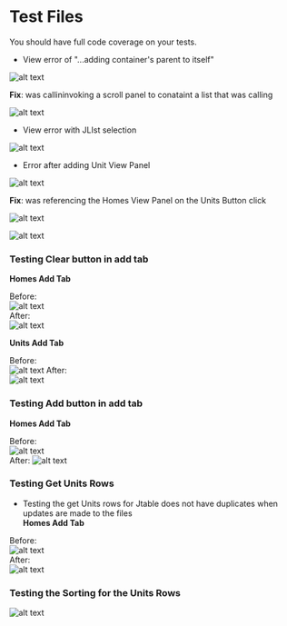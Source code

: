 # Test Files

You should have full code coverage on your tests. 

- View error of "...adding container's parent to itself"

![alt text](test_imgs/image.png)

**Fix**: was callininvoking a scroll panel to conataint a list that was calling 

![alt text](test_imgs/image1.png)

- View error with JLIst selection

![alt text](test_imgs/image2.png)

- Error after adding Unit View Panel

![alt text](test_imgs/image3.png)

**Fix**: was referencing the Homes View Panel on the Units Button click

![alt text](test_imgs/image4.png)

![alt text](test_imgs/image5.png)


### Testing Clear button in add tab  
**Homes Add Tab**

Before:   
![alt text](test_imgs/image6.png)  
After:    
![alt text](test_imgs/image7.png)  

**Units Add Tab**

Before:    
![alt text](test_imgs/image8.png)
After:  
![alt text](test_imgs/image9.png)

### Testing Add button in add tab  
**Homes Add Tab**

Before:   
![alt text](test_imgs/image10.png)  
After: 
![alt text](test_imgs/image11.png)

### Testing Get Units Rows  
- Testing the get Units rows for Jtable does not have duplicates when updates are made to the files  
**Homes Add Tab**

Before:   
![alt text](test_imgs/image12.png)  
After:  
![alt text](test_imgs/image13.png)

### Testing the Sorting for the Units Rows  
![alt text](test_imgs/image14.png)
